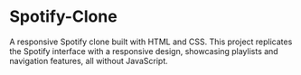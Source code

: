 # Spotify-Clone
A responsive Spotify clone built with HTML and CSS. This project replicates the Spotify interface with a responsive design, showcasing playlists and navigation features, all without JavaScript.
